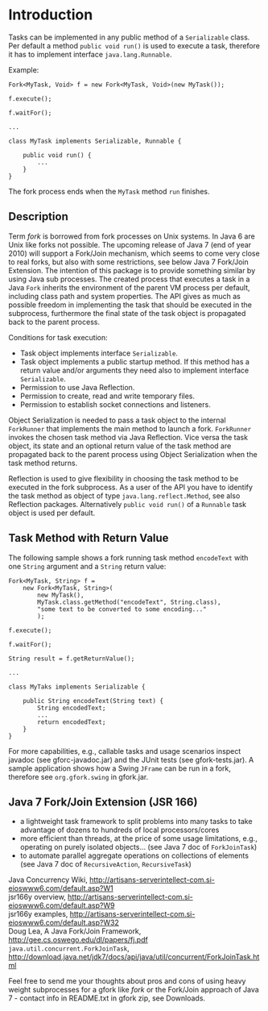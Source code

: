# Introduction #

Tasks can be implemented in any public method of a `Serializable` class. Per default a method `public void run()` is used to execute a task, therefore it has to implement interface `java.lang.Runnable`.

Example:

```
Fork<MyTask, Void> f = new Fork<MyTask, Void>(new MyTask());
	
f.execute();
	
f.waitFor();
	
...
	
class MyTask implements Serializable, Runnable {

	public void run() {
		...
	}
}
```

The fork process ends when the `MyTask` method `run` finishes.

## Description ##

Term _fork_ is borrowed from fork processes on Unix systems. In Java 6 are Unix like forks not possible. The upcoming release of Java 7 (end of year 2010) will support a Fork/Join mechanism, which seems to come very close to real forks, but also with some restrictions, see below Java 7 Fork/Join Extension. The intention of this package is to provide something similar by using Java sub processes. The created process that executes a task in a Java `Fork` inherits the environment of the parent VM process per default, including class path and system properties. The API gives as much as possible freedom in implementing the task that should be executed in the subprocess, furthermore the final state of the task object is propagated back to the parent process.

Conditions for task execution:

  * Task object implements interface `Serializable`.
  * Task object implements a public startup method. If this method has a return value and/or arguments they need also to implement interface `Serializable`.
  * Permission to use Java Reflection.
  * Permission to create, read and write temporary files.
  * Permission to establish socket connections and listeners.

Object Serialization is needed to pass a task object to the internal `ForkRunner`
that implements the main method to launch a fork. `ForkRunner` invokes the chosen task method via Java Reflection. Vice versa the task object,
its state and an optional return value of the task method are propagated back
to the parent process using Object Serialization when the task method returns.

Reflection is used to give flexibility in choosing the task method
to be executed in the fork subprocess. As a user of the API you have to identify
the task method as object of type `java.lang.reflect.Method`, see also Reflection packages.
Alternatively `public void run()` of a `Runnable` task object
is used per default.

## Task Method with Return Value ##

The following sample shows a fork running task method `encodeText` with one `String` argument
and a `String` return value:

```
Fork<MyTask, String> f = 
	new Fork<MyTask, String>(
		new MyTask(), 
		MyTask.class.getMethod("encodeText", String.class), 
		"some text to be converted to some encoding..."
		);

f.execute();
	
f.waitFor();
	
String result = f.getReturnValue();
	
...
	
class MyTaks implements Serializable {
		
	public String encodeText(String text) {
		String encodedText;
		...
		return encodedText;
	}
}
```

For more capabilities, e.g., callable tasks and usage scenarios inspect javadoc (see gforc-javadoc.jar) and the JUnit tests (see gfork-tests.jar). A sample application shows how a Swing `JFrame` can be run in a fork, therefore see  `org.gfork.swing` in gfork.jar.

## Java 7 Fork/Join Extension (JSR 166) ##
  * a lightweight task framework to split problems into many tasks to take advantage of dozens to hundreds of local processors/cores
  * more efficient than threads, at the price of some usage limitations, e.g., operating on purely isolated objects… (see Java 7 doc of `ForkJoinTask`)
  * to automate parallel aggregate operations on collections of elements (see Java 7 doc of `RecursiveAction`, `RecursiveTask`)

Java Concurrency Wiki, http://artisans-serverintellect-com.si-eioswww6.com/default.asp?W1
<br>jsr166y overview, <a href='http://artisans-serverintellect-com.si-eioswww6.com/default.asp?W9'>http://artisans-serverintellect-com.si-eioswww6.com/default.asp?W9</a>
<br>jsr166y examples, <a href='http://artisans-serverintellect-com.si-eioswww6.com/default.asp?W32'>http://artisans-serverintellect-com.si-eioswww6.com/default.asp?W32</a>
<br>Doug Lea, A Java Fork/Join Framework, <a href='http://gee.cs.oswego.edu/dl/papers/fj.pdf'>http://gee.cs.oswego.edu/dl/papers/fj.pdf</a>
<br><code>java.util.concurrent.ForkJoinTask</code>, <a href='http://download.java.net/jdk7/docs/api/java/util/concurrent/ForkJoinTask.html'>http://download.java.net/jdk7/docs/api/java/util/concurrent/ForkJoinTask.html</a>

Feel free to send me your thoughts about pros and cons of using heavy weight subprocesses for a gfork like <i>fork</i> or the Fork/Join approach of Java 7 - contact info in README.txt in gfork zip, see Downloads.